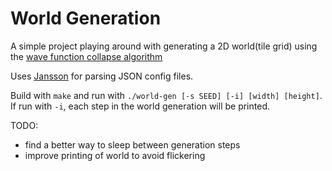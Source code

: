 # World Generation
A simple project playing around with generating a 2D world(tile grid) using the [wave function collapse algorithm](https://robertheaton.com/2018/12/17/wavefunction-collapse-algorithm/)

Uses [Jansson](https://jansson.readthedocs.io/en/latest/index.html) for parsing JSON config files.

Build with `make` and run with `./world-gen [-s SEED] [-i] [width] [height]`. If run with `-i`, each step in the world generation will be printed.

TODO:
- find a better way to sleep between generation steps
- improve printing of world to avoid flickering
